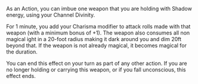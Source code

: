 As an Action, you can imbue one weapon that you are holding with Shadow energy, using your Channel Divinity. 

For 1 minute, you add your Charisma modifier to attack rolls made with that weapon (with a minimum bonus of +1). The weapon also consumes all non magical ight in a 20-foot radius making it dark around you and dim 20ft beyond that. If the weapon is not already magical, it becomes magical for the duration.

You can end this effect on your turn as part of any other action. If you are no longer holding or carrying this weapon, or if you fall unconscious, this effect ends.